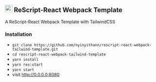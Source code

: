 ## <img src="public/brand/favicon.ico" width="24" height="24" alt="rescript logo"> ReScript-React Webpack Template

A ReScript-React Webpack Template with TailwindCSS

### Installation

- `git clone https://github.com/nyinyithann/rescript-react-webpack-tailwind-template.git`
- `cd rescript-react-webpack-tailwind-template`
- `yarn install`
- `yarn res:start`
- `yarn start`
- visit http://0.0.0.0:8080

